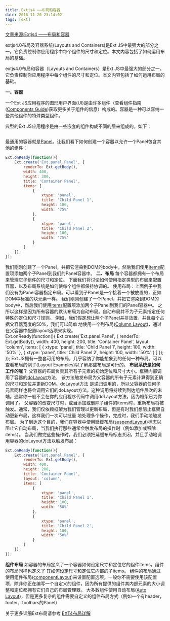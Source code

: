```yaml
---
title: Extjs4 ——布局和容器
date: 2016-11-20 23:14:02
tags: [ext]
---
```

[文章来源:Extjs4 ——布局和容器](http://blog.csdn.net/u011229848/article/details/53247752)


extjs4.0布局及容器系统(Layouts and Containers)是Ext JS中最强大的部分之一。它负责控制你应用程序中每个组件的尺寸和定位。本文内容包括了如何运用布局的基础。

extjs4.0布局和容器（Layouts and Containers）是Ext JS中最强大的部分之一。它负责控制你应用程序中每个组件的尺寸和定位。本文内容包括了如何运用布局的基础。

**一、容器**

一个Ext JS应用程序的图形用户界面(UI)是由许多组件（查看组件指南([Components Guide](http://dev.sencha.com/deploy/ext-4.0.7-gpl/docs/index.html#/guide/components))获取更多关于组件的信息）构成的。容器是一种可以容纳一些其他组件的特殊类型组件。

典型的Ext JS应用程序是由一些嵌套的组件构成不同的层来组成的。如下：

![]()

最通用的容器就是[Panel](http://dev.sencha.com/deploy/ext-4.0.7-gpl/docs/index.html#!/api/Ext.panel.Panel)。让我们看下如何创建一个容器以允许一个Panel包含其他的组件：

```javascript
Ext.onReady(function(){
	Ext.create('Ext.panel.Panel', { 
	    renderTo: Ext.getBody(), 
	    width: 400, 
	    height: 300, 
	    title: 'Container Panel', 
	    items: [ 
	        { 
	            xtype: 'panel', 
	            title: 'Child Panel 1', 
	            height: 100, 
	            width: '75%' 
	        }, 
	        { 
	            xtype: 'panel', 
	            title: 'Child Panel 2', 
	            height: 100, 
	            width: '75%' 
	        } 
	    ] 
	});
});
```
 
我们刚刚创建了一个Panel，并把它渲染到DOM的body中，然后我们使用[items](http://dev.sencha.com/deploy/ext-4.0.7-gpl/docs/index.html#!/api/Ext.container.Container-cfg-items)配置项添加两个子Panel到我们的Panel容器中。
 **二、布局** 每个容器都拥有一个布局来管理它子组件的尺寸和定位。 下面我们将讨论如何使用指定类型的布局来配置容器，以及布局系统是如何使每个组件都保持协调的。 使用布局：上面例子中我们没有为Panel容器指定布局。可以看到子Panel是一个接着一个被放置的，正如DOM中标准的块元素一样。 我们刚刚创建了一个Panel，并把它渲染到DOM的body中，然后我们使用[items](http://dev.sencha.com/deploy/ext-4.0.7-gpl/docs/index.html#!/api/Ext.container.Container-cfg-items)配置项添加两个子Panel到我们的Panel容器中。   之所以这样是因为所有容器的默认布局为自动布局。自动布局并不为子元素指定任何特殊的定位和尺寸规则。 例如，我们假定想让两个子Panel并排放置，并且每个占据父容器宽度的50%，我们可以简单 地使用一个列布局([Column Layout](http://dev.sencha.com/deploy/ext-4.0.7-gpl/docs/index.html#!/api/Ext.layout.container.Column))，通过在父容器中配置layout选项来实现。  
Ext.onReady(function(){ Ext.create('Ext.panel.Panel', { renderTo: Ext.getBody(), width: 400, height: 200, title: 'Container Panel', layout: 'column', items: [ { xtype: 'panel', title: 'Child Panel 1', height: 100, width: '50%' }, { xtype: 'panel', title: 'Child Panel 2', height: 100, width: '50%' } ] }); });
   Ext JS拥有一整套可用的布局，几乎容纳了你能想象到的任何一种布局。可以查看布局的例子(Layout Examples)以了解那些布局是可行的。  **布局系统是如何工作的呢？** 父容器的布局负责其所有子元素的初始定位和尺寸大小。框架内部调用了容器的[doLayout](http://dev.sencha.com/deploy/ext-4.0.7-gpl/docs/index.html#!/api/Ext.container.Container-method-doLayout)方法， 该方法触发布局为父容器的所有子元素计算得到正确的尺寸和定位并更新DOM。doLayout方法 是递归调用的，所以父容器的任何子元素同样也将会调用它们的doLayout方法。这种调用将持续到到达组件层次的末端。通常你一般不会在你的应用程序代码中调用doLayout方法，因为框架已为你调用了。 父容器的改变尺寸时，或当添加或删除子组件的items时，重新布局将被触发。通常，我们仅依赖框架为我们管理以更新布局，但是有时我们想阻止框架自动更新布局，这样我们一次可以批量 地处理多个操作，完成时，我们手动地触发布局。 为了到达这个目的，我们在容器中使用延缓布局([suspendLayout)](http://dev.sencha.com/deploy/ext-4.0.7-gpl/docs/index.html#!/api/Ext.container.Container-cfg-suspendLayout)标志以阻止它自动布局，当我们执行那些通常会触发布局的操作时（例如添加或移除items）。 当我们做完这些操作时，我们必须把延缓布局标志关闭，并且手动地调用容器的doLayout方法以触发布局：  
```javascript
Ext.onReady(function(){
	Ext.create('Ext.panel.Panel', { 
	    renderTo: Ext.getBody(), 
	    width: 400, 
	    height: 200, 
	    title: 'Container Panel', 
	    layout: 'column', 
	    items: [ 
	        { 
	            xtype: 'panel', 
	            title: 'Child Panel 1', 
	            height: 100, 
	            width: '50%' 
	        }, 
	        { 
	            xtype: 'panel', 
	            title: 'Child Panel 2', 
	            height: 100, 
	            width: '50%' 
	        } 
	    ] 
	}); 
});
```
  **组件布局** 如容器的布局定义了一个容器如何设定尺寸和定位它的组件items，组件的布局同样也定义了 其如何设定尺寸和定位它内部的子items。 组件的布局通过使用组件布局([componentLayout](http://dev.sencha.com/deploy/ext-4.0.7-gpl/docs/index.html#!/api/Ext.container.Container))来设置配置选项。一般你不需要使用该配置项，除非你正在编写一个自定义的组件，因为所有提供的组件其内部元素的大小调整和定位都拥有它们自己的布局管理器。 大多数组件使用自动布局([Auto Layout](http://dev.sencha.com/deploy/ext-4.0.7-gpl/docs/index.html#!/api/Ext.layout.container.Auto))，但是更多复杂的组件需要自定义的组件布局方式（例如一个有header，footer，toolbars的Panel）

关于更多详细Ext布局请参考 [EXT4布局详解](http://blog.csdn.net/u011229848/article/details/53266452)
